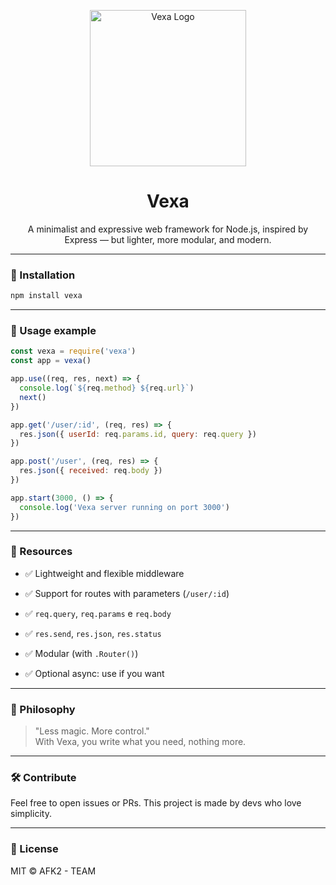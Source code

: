 <p align="center">
  <img src="https://files.catbox.moe/m23qjv.png" width="250" alt="Vexa Logo" />
</p>

<h1 align="center">Vexa</h1>

<p align="center">
  A minimalist and expressive web framework for Node.js, inspired by Express — but lighter, more modular, and modern.
</p>

---

### 🚀 Installation

```bash
npm install vexa
```

---

### 🧪 Usage example

```js
const vexa = require('vexa')
const app = vexa()

app.use((req, res, next) => {
  console.log(`${req.method} ${req.url}`)
  next()
})

app.get('/user/:id', (req, res) => {
  res.json({ userId: req.params.id, query: req.query })
})

app.post('/user', (req, res) => {
  res.json({ received: req.body })
})

app.start(3000, () => {
  console.log('Vexa server running on port 3000')
})
```

---

### 🔌 Resources

- ✅ Lightweight and flexible middleware

- ✅ Support for routes with parameters (`/user/:id`)

- ✅ `req.query`, `req.params` e `req.body`

- ✅ `res.send`, `res.json`, `res.status`

- ✅ Modular (with `.Router()`)

- ✅ Optional async: use if you want

---

### 🧠 Philosophy

> "Less magic. More control."  
> With Vexa, you write what you need, nothing more.

---

### 🛠️ Contribute

Feel free to open issues or PRs. This project is made by devs who love simplicity.

---

### 📄 License

MIT © AFK2 - TEAM
